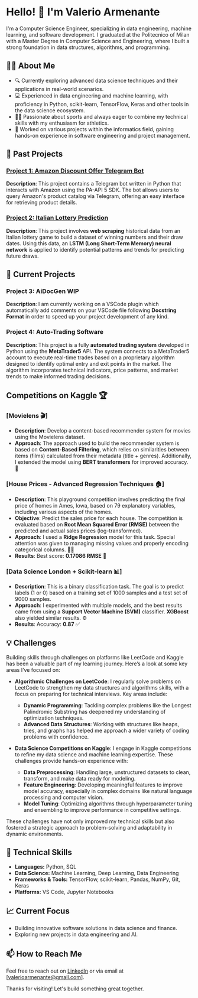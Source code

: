 # Hello! 👋 I'm Valerio Armenante

I'm a Computer Science Engineer, specializing in data engineering, machine learning, and software development. I graduated at the Politecnico of Milan with a Master Degree in Computer Science and Engineering, where I built a strong foundation in data structures, algorithms, and programming. 

## 👨‍💻 About Me
- 🔍 Currently exploring advanced data science techniques and their applications in real-world scenarios.
- 💻 Experienced in data engineering and machine learning, with proficiency in Python, scikit-learn, TensorFlow, Keras and other tools in the data science ecosystem.
- 🏃‍♂️ Passionate about sports and always eager to combine my technical skills with my enthusiasm for athletics.
- 📂 Worked on various projects within the informatics field, gaining hands-on experience in software engineering and project management.
  
## 📂 Past Projects
### [Project 1: Amazon Discount Offer Telegram Bot](https://github.com/valearm/bot_telegram)
**Description**: This project contains a Telegram bot written in Python that interacts with Amazon using the PA-API 5 SDK. The bot allows users to query Amazon's product catalog via Telegram, offering an easy interface for retrieving product details.

### [Project 2: Italian Lottery Prediction](https://github.com/valearm/LSTM-Project)
**Description**:  This project involves **web scraping** historical data from an Italian lottery game to build a dataset of winning numbers and their draw dates. Using this data, an **LSTM (Long Short-Term Memory) neural network** is applied to identify potential patterns and trends for predicting future draws.

## 📂 Current Projects
### Project 3: AiDocGen WIP
**Description**: I am currently working on a VSCode plugin which automatically add comments on your VSCode file following **Docstring Format** in order to speed up your project development of any kind.

### Project 4: Auto-Trading Software 
**Description**: This project is a fully **automated trading system** developed in Python using the **MetaTrader5** API. The system connects to a MetaTrader5 account to execute real-time trades based on a proprietary algorithm designed to identify optimal entry and exit points in the market. The algorithm incorporates technical indicators, price patterns, and market trends to make informed trading decisions.

## Competitions on Kaggle 🏆

### [Movielens 🎬]
- **Description**: Develop a content-based recommender system for movies using the Movielens dataset.
- **Approach**: The approach used to build the recommender system is based on **Content-Based Filtering**, which relies on similarities between items (films) calculated from their metadata (title + genres). Additionally, I extended the model using **BERT transformers** for improved accuracy. 🤖
  
### [House Prices - Advanced Regression Techniques 🏠]
- **Description**: This playground competition involves predicting the final price of homes in Ames, Iowa, based on 79 explanatory variables, including various aspects of the homes.
- **Objective**: Predict the sales price for each house. The competition is evaluated based on **Root Mean Squared Error (RMSE)** between the predicted and actual sales prices (log-transformed).
- **Approach**: I used a **Ridge Regression** model for this task. Special attention was given to managing missing values and properly encoding categorical columns. 🧑‍💻
- **Results**: Best score: **0.17086 RMSE** 🥇

### [Data Science London + Scikit-learn 📊]
- **Description**: This is a binary classification task. The goal is to predict labels (1 or 0) based on a training set of 1000 samples and a test set of 9000 samples.
- **Approach**: I experimented with multiple models, and the best results came from using a **Support Vector Machine (SVM)** classifier. **XGBoost** also yielded similar results. ⚙️
- **Results**: Accuracy: **0.87** ✅

## 💡 Challenges

Building skills through challenges on platforms like LeetCode and Kaggle has been a valuable part of my learning journey. Here’s a look at some key areas I’ve focused on:

- **Algorithmic Challenges on LeetCode**: I regularly solve problems on LeetCode to strengthen my data structures and algorithms skills, with a focus on preparing for technical interviews. Key areas include:
  - **Dynamic Programming**: Tackling complex problems like the Longest Palindromic Substring has deepened my understanding of optimization techniques.
  - **Advanced Data Structures**: Working with structures like heaps, tries, and graphs has helped me approach a wider variety of coding problems with confidence.

- **Data Science Competitions on Kaggle**: I engage in Kaggle competitions to refine my data science and machine learning expertise. These challenges provide hands-on experience with:
  - **Data Preprocessing**: Handling large, unstructured datasets to clean, transform, and make data ready for modeling.
  - **Feature Engineering**: Developing meaningful features to improve model accuracy, especially in complex domains like natural language processing and computer vision.
  - **Model Tuning**: Optimizing algorithms through hyperparameter tuning and ensembling to improve performance in competitive settings.

These challenges have not only improved my technical skills but also fostered a strategic approach to problem-solving and adaptability in dynamic environments.

## 🚀 Technical Skills
- **Languages:** Python, SQL
- **Data Science:** Machine Learning, Deep Learning, Data Engineering
- **Frameworks & Tools:** TensorFlow, scikit-learn, Pandas, NumPy, Git, Keras
- **Platforms:** VS Code, Jupyter Notebooks

## 📈 Current Focus
- Building innovative software solutions in data science and finance.
- Exploring new projects in data engineering and AI.

## 📫 How to Reach Me
Feel free to reach out on [LinkedIn](https://www.linkedin.com/in/valerio-armenante-77828419a/) or via email at [valerioarmenante@gmail.com].

Thanks for visiting! Let's build something great together.

